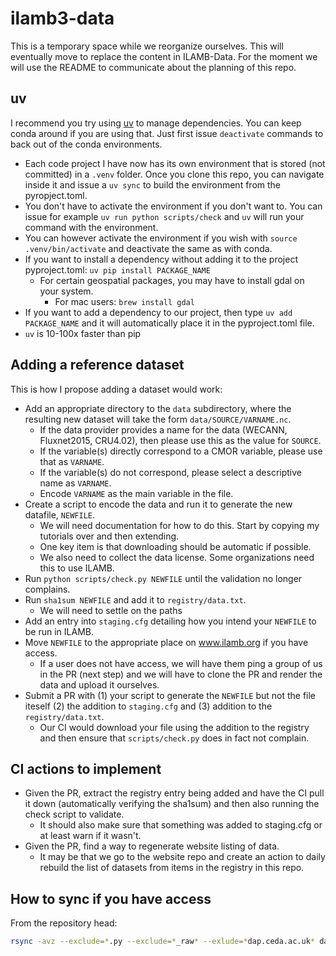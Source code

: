 # ilamb3-data

This is a temporary space while we reorganize ourselves. This will eventually
move to replace the content in ILAMB-Data. For the moment we will use the README
to communicate about the planning of this repo.

## uv

I recommend you try using
[uv](https://docs.astral.sh/uv/getting-started/installation/) to manage
dependencies. You can keep conda around if you are using that. Just first issue
`deactivate` commands to back out of the conda environments. 

- Each code project I have now has its own environment that is stored (not
  committed) in a `.venv` folder. Once you clone this repo, you can navigate
  inside it and issue a `uv sync` to build the environment from the pyropject.toml. 
- You don't have to activate the environment if you don't want to. You can issue
  for example `uv run python scripts/check` and `uv` will run your command with
  the environment. 
- You can however activate the environment if you wish with `source
  .venv/bin/activate` and deactivate the same as with conda.
- If you want to install a dependency without adding it to the project pyproject.toml: `uv pip install PACKAGE_NAME`
  - For certain geospatial packages, you may have to install gdal on your system. 
    - For mac users: `brew install gdal`
- If you want to add a dependency to our project, then type `uv add
  PACKAGE_NAME` and it will automatically place it in the pyproject.toml file. 
- `uv` is 10-100x faster than pip


## Adding a reference dataset

This is how I propose adding a dataset would work:

- Add an appropriate directory to the `data` subdirectory, where the resulting
  new dataset will take the form `data/SOURCE/VARNAME.nc`.
    - If the data provider provides a name for the data (WECANN, Fluxnet2015,
      CRU4.02), then please use this as the value for `SOURCE`.
    - If the variable(s) directly correspond to a CMOR variable, please use that
      as `VARNAME`. 
    - If the variable(s) do not correspond, please select a descriptive name as
      `VARNAME`.
    - Encode `VARNAME` as the main variable in the file. 
- Create a script to encode the data and run it to generate the new datafile,
  `NEWFILE`.
    - We will need documentation for how to do this. Start by copying my
      tutorials over and then extending.
    - One key item is that downloading should be automatic if possible.
    - We also need to collect the data license. Some organizations need this to
      use ILAMB.
- Run `python scripts/check.py NEWFILE` until the validation no longer
  complains.
- Run `sha1sum NEWFILE` and add it to `registry/data.txt`.
    - We will need to settle on the paths
- Add an entry into `staging.cfg` detailing how you intend your `NEWFILE` to be
  run in ILAMB.
- Move `NEWFILE` to the appropriate place on www.ilamb.org if you have access.
    - If a user does not have access, we will have them ping a group of us in
      the PR (next step) and we will have to clone the PR and render the data
      and upload it ourselves.
- Submit a PR with (1) your script to generate the `NEWFILE` but not the file
  iteself (2) the addition to `staging.cfg` and (3) addition to the
  `registry/data.txt`.
    - Our CI would download your file using the addition to the registry and
      then ensure that `scripts/check.py` does in fact not complain. 

## CI actions to implement

- Given the PR, extract the registry entry being added and have the CI pull it
  down (automatically verifying the sha1sum) and then also running the check
  script to validate.
    - It should also make sure that something was added to staging.cfg or at
      least warn if it wasn't.
- Given the PR, find a way to regenerate website listing of data.
    - It may be that we go to the website repo and create an action to daily
      rebuild the list of datasets from items in the registry in this repo.

## How to sync if you have access

From the repository head:

```bash
rsync -avz --exclude=*.py --exclude=*_raw* --exlude=*dap.ceda.ac.uk* data/ USER@climatemodeling.org:html/ilamb3-data/
```